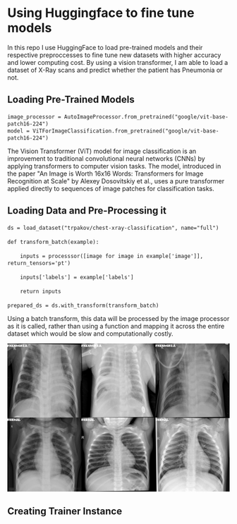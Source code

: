 # Using Huggingface to fine tune models


In this repo I use HuggingFace to load pre-trained models and their respective preproccesses to fine tune new datasets with higher accuracy and lower computing cost. By using a vision transformer, I am able to load a dataset of X-Ray scans and predict whether the patient has Pneumonia or not. 

## Loading Pre-Trained Models

```
image_processor = AutoImageProcessor.from_pretrained("google/vit-base-patch16-224")
model = ViTForImageClassification.from_pretrained("google/vit-base-patch16-224")
```
The Vision Transformer (ViT) model for image classification is an improvement to traditional convolutional neural networks (CNNs) by applying transformers to computer vision tasks. The model, introduced in the paper "An Image is Worth 16x16 Words: Transformers for Image Recognition at Scale" by Alexey Dosovitskiy et al., uses a pure transformer applied directly to sequences of image patches for classification tasks. 

## Loading Data and Pre-Processing it 

```
ds = load_dataset("trpakov/chest-xray-classification", name="full")

def transform_batch(example):
    
    inputs = processsor([image for image in example['image']], return_tensors='pt')
    
    inputs['labels'] = example['labels']
    
    return inputs

prepared_ds = ds.with_transform(transform_batch)
```
Using a batch transform, this data will be processed by the image processor as it is called, rather than using a function and mapping it across the entire dataset which would be slow and computationally costly. 

<p align="center">
  <img src="img/chest.png" alt="Description"/>
</p>


## Creating Trainer Instance




